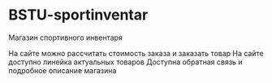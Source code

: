 # BSTU-sportinventar

Магазин спортивного инвентаря

На сайте можно рассчитать стоимость заказа и заказать товар
На сайте доступно линейка актуальных товаров
Доступна обратная связь и подробное описание магазина
